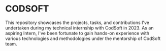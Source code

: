 # CODSOFT
This repository showcases the projects, tasks, and contributions I've undertaken during my technical internship with CodSoft in 2023. As an aspiring Intern, I've been fortunate to gain hands-on experience with various technologies and methodologies under the mentorship of CodSoft team.
